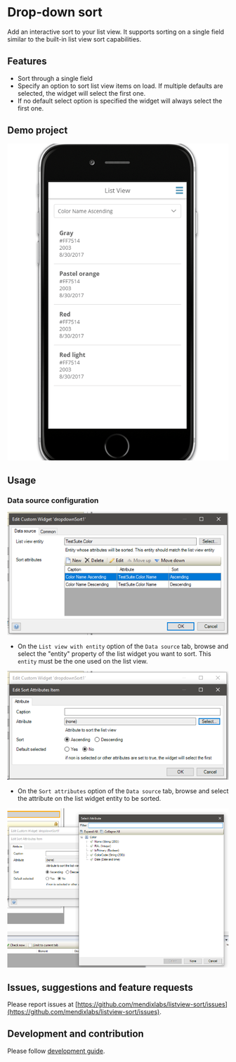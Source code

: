 
# Drop-down sort

Add an interactive sort to your list view.
It supports sorting on a single field similar to the built-in list view sort capabilities.

## Features
* Sort through a single field
* Specify an option to sort list view items on load. If multiple defaults are selected, the widget will select the first one.
* If no default select option is specified the widget will always select the first one.

## Demo project
![Demo](/assets/DropDownSort/demo.gif)

## Usage

### Data source configuration

![Data source](/assets/DropDownSort/Datasource.png)
 - On the `List view with entity` option of the `Data source` tab, browse and 
 select the "entity" property of the list widget you want to sort.
 This `entity` must be the one used on the list view.
 
 ![Data source](/assets/DropDownSort/SortAttributes.png)
 
 - On the `Sort attributes` option of the `Data source` tab, browse and 
 select the attribute on the list widget entity to be sorted. 
 
 
 ![Data source](/assets/DropDownSort/SortAttributesItems.png)

## Issues, suggestions and feature requests
Please report issues at [https://github.com/mendixlabs/listview-sort/issues](https://github.com/mendixlabs/listview-sort/issues).


## Development and contribution
Please follow [development guide](/development.md).

